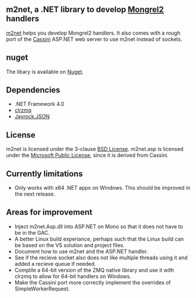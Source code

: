 m2net, a .NET library to develop [Mongrel2] handlers
-----------------------------------------------------------------

[m2net] helps you develop Mongrel2 handlers. It also comes with a rough port of the
[Cassini] ASP.NET web server to use m2net instead of sockets.

nuget
-----

The libary is available on [Nuget].


Dependencies
------------

 - .NET Framework 4.0
 - [clrzmq](http://packages.nuget.org/packages/clrzmq-x64/)
 - [Jayrock.JSON](http://packages.nuget.org/packages/jayrock-json/)


License
-------

m2net is licensed under the 3-clause [BSD License].  m2net.asp is licensed under
the [Microsoft Public License], since it is derived from Cassini.


Currently limitations
---------------------

* Only works with x64 .NET apps on Windows. This should be improved in the next release.


Areas for improvement
---------------------

 - Inject m2net.Asp.dll into ASP.NET on Mono so that it does not have to be in the GAC.
 - A better Linux build experiance, perhaps such that the Linux build can be based on the VS solution and project files.
 - Document how to use m2net and the ASP.NET handler.
 - See if the recieve socket also does not like multiple threads using it and added a recieve queue if needed.
 - Complile a 64-bit version of the ZMQ native library and use it with clrzmq to allow for 64-bit handlers on Windows.
 - Make the Cassini port more correctly implement the overrides of SimpleWorkerRequest.


  [m2net]: http://github.com/AustinWise/m2net/
  [Cassini]:http://blogs.msdn.com/b/dmitryr/archive/2008/10/03/cassini-for-framework-3-5.aspx
  [Mongrel2]:http://mongrel2.org/
  [Microsoft Public License]:http://www.opensource.org/licenses/ms-pl.html
  [BSD License]:http://en.wikipedia.org/wiki/BSD_licenses#3-clause_license_.28.22Revised_BSD_License.22.2C_.22New_BSD_License.22.2C_or_.22Modified_BSD_License.22.29
  [Nuget]:https://www.nuget.org/packages/m2net/